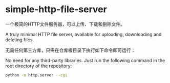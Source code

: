 # simple-http-file-server

一个极简的HTTP文件服务器，可以上传、下载和删除文件。

A truly minimal HTTP file server, available for uploading, downloading and deleting files.

无需任何第三方库，只需在仓库根目录下执行如下命令即可运行：

No need for any third-party libraries. Just run the following command in the root directory of the repository:

```bash
python -m http.server --cgi
```
